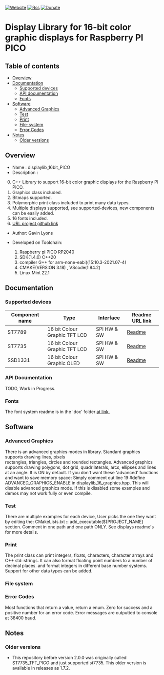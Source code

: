 [![Website](https://img.shields.io/badge/Website-Link-blue.svg)](https://gavinlyonsrepo.github.io/)  [![Rss](https://img.shields.io/badge/Subscribe-RSS-yellow.svg)](https://gavinlyonsrepo.github.io//feed.xml)  [![Donate](https://img.shields.io/badge/Donate-PayPal-green.svg)](https://www.paypal.com/paypalme/whitelight976)

# Display Library for 16-bit color graphic displays for Raspberry PI PICO

## Table of contents

  * [Overview](#overview)
  * [Documentation](#documentation)
    * [Supported devices](#supported-devices)
    * [API documentation](#api-documentation)
    * [Fonts](#fonts)
  * [Software](#software)
    * [Advanced Graphics](#advanced-graphics)
    * [Test](#test)
    * [Print](#print)
    * [File-system](#file-system)
    * [Error Codes](#error-codes)
  * [Notes](#notes)
    * [Older versions](#older-versions)

## Overview

* Name : displaylib_16bit_PICO
* Description :

0. C++ Library to support 16-bit color graphic displays
	for the Raspberry PI PICO.
1. Graphics class included.
2. Bitmaps supported.
3. Polymorphic print class included to print many data types.
4. Multiple displays supported, see supported-devices, new components can be easily added.
5. 16 fonts included. 
6. [URL project github link](https://github.com/gavinlyonsrepo/displaylib_16bit_PICO)

* Author: Gavin Lyons

* Developed on Toolchain:
	1. Raspberry pi PICO RP2040
	2. SDK(1.4.0) C++20
	3. compiler G++ for arm-none-eabi((15:10.3-2021.07-4) 
	4. CMAKE(VERSION 3.18) , VScode(1.84.2)
	5. Linux Mint 22.1

## Documentation

### Supported devices

| Component name | Type | Interface | Readme URL link |
| -------- | ---------- | --------- | ---------- |
| ST7789 |16 bit Colour Graphic TFT LCD|SPI HW & SW| [Readme](extra/doc/st7789/README.md)|
| ST7735 |16 bit Colour Graphic TFT LCD|SPI HW & SW| [Readme](extra/doc/st7735/README.md)|
| SSD1331|16 bit Colour Graphic OLED |SPI HW & SW  | [Readme](extra/doc/ssd1331/README.md)|

### API Documentation

TODO, Work in Progress.

### Fonts

The font system readme is in the 'doc' folder [at link.](extra/doc/fonts/README.md)

## Software

### Advanced Graphics

There is an advanced graphics modes in library.
Standard graphics supports drawing lines, pixels  
rectangles, triangles, circles and rounded rectangles.
Advanced graphics supports drawing polygons, dot grid, quadrilaterals, 
arcs, ellipses and lines at an angle. 
It is ON by default.
If you don't want these 'advanced' functions and want to save memory space: Simply 
comment out line 19 #define ADVANCED_GRAPHICS_ENABLE in displaylib_16_graphics.hpp. 
This will disable advanced graphics mode. If this is disabled some examples and demos 
may not work fully or even compile. 

### Test

There are multiple examples for each device,
User picks the one they want by editing the:
CMakeLists.txt :: add_executable(${PROJECT_NAME} section. 
Comment in one path and one path ONLY. See displays readme's for more details.

### Print

The print class can print integers, floats, characters, character arrays
and C++ std::strings. It can also format floating point numbers to a number of 
decimal places. and format integers in different base number systems.
Support for other data types can be added. 

### File system


### Error Codes 

Most functions that return a value, return a enum. 
Zero for success and a positive number for an error code. 
Error messages are outputted to console at 38400 baud.

## Notes

### Older versions

* This repository before version 2.0.0 was originally 
	called ST7735_TFT_PICO and just supported st7735. This older version
	is available in releases as 1.7.2.


